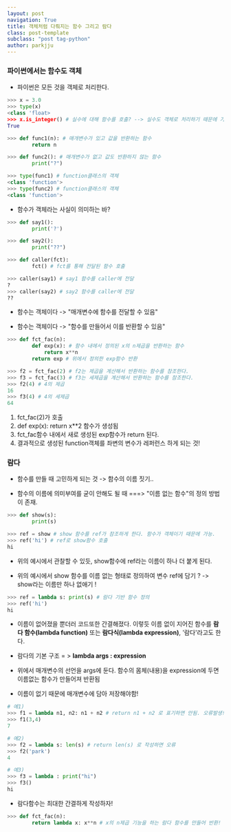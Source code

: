 ```yaml
---
layout: post
navigation: True
title: 객체처럼 다뤄지는 함수 그리고 람다
class: post-template
subclass: "post tag-python"
author: parkjju
---
```


### 파이썬에서는 함수도 객체

- 파이썬은 모든 것을 객체로 처리한다.

```python
>>> x = 3.0
>>> type(x)
<class 'float>
>>> x.is_integer() # 실수에 대해 함수를 호출? --> 실수도 객체로 처리하기 때문에 가능한 일.
True
```

```python
>>> def func1(n): # 매개변수가 있고 값을 반환하는 함수
        return n

>>> def func2(): # 매개변수가 없고 값도 반환하지 않는 함수
        print("?")

>>> type(func1) # function클래스의 객체
<class 'function'>
>>> type(func2) # function클래스의 객체
<class 'function'>
```

- 함수가 객체라는 사실이 의미하는 바?

```python
>>> def say1():
        print('?')

>>> def say2():
        print("??")

>>> def caller(fct):
        fct() # fct를 통해 전달된 함수 호출

>>> caller(say1) # say1 함수를 caller에 전달
?
>>> caller(say2) # say2 함수를 caller에 전달
??
```

- 함수는 객체이다 -> "매개변수에 함수를 전달할 수 있음"

- 함수는 객체이다 -> "함수를 만들어서 이를 반환할 수 있음"

```python
>>> def fct_fac(n):
        def exp(x): # 함수 내에서 정의된 x의 n제곱을 반환하는 함수
            return x**n
        return exp # 위에서 정의한 exp함수 반환

>>> f2 = fct_fac(2) # f2는 제곱을 계산해서 반환하는 함수를 참조한다.
>>> f3 = fct_fac(3) # f3는 세제곱을 계산해서 반환하는 함수를 참조한다.
>>> f2(4) # 4의 제곱
16
>>> f3(4) # 4의 세제곱
64
```

1. fct_fac(2)가 호출
2. def exp(x): return x\*\*2 함수가 생성됨
3. fct_fac함수 내에서 새로 생성된 exp함수가 return 된다.
4. 결과적으로 생성된 function객체를 좌변의 변수가 레퍼런스 하게 되는 것!

### 람다

- 함수를 만들 때 고민하게 되는 것 -> 함수의 이름 짓기..

- 함수의 이름에 의미부여를 굳이 안해도 될 때 ===> "이름 없는 함수"의 정의 방법이 존재.

```python
>>> def show(s):
        print(s)

>>> ref = show # show 함수를 ref가 참조하게 한다. 함수가 객체이기 때문에 가능.
>>> ref('hi') # ref로 show함수 호출
hi
```

- 위의 예시에서 관찰할 수 있듯, show함수에 ref라는 이름이 하나 더 붙게 된다.

- 위의 예시에서 show 함수를 이름 없는 형태로 정의하여 변수 ref에 담기 ? -> show라는 이름만 하나 없애기 !

```python
>>> ref = lambda s: print(s) # 람다 기반 함수 정의
>>> ref('hi')
hi
```

- 이름이 없어졌을 뿐더러 코드또한 간결해졌다. 이렇듯 이름 없이 지어진 함수를 **람다 함수(lambda function)** 또는 **람다식(lambda expression)**, '람다'라고도 한다.

- 람다의 기본 구조 = > **lambda args : expression**

- 위에서 매개변수의 선언을 args에 둔다. 함수의 몸체(내용)을 expression에 두면 이름없는 함수가 만들어져 반환됨

- 이름이 없기 때문에 매개변수에 담아 저장해야함!

```python
# 예1)
>>> f1 = lambda n1, n2: n1 + n2 # return n1 + n2 로 표기하면 안됨. 오류발생!
>>> f1(3,4)
7

# 예2)
>>> f2 = lambda s: len(s) # return len(s) 로 작성하면 오류
>>> f2('park')
4

# 예3)
>>> f3 = lambda : print("hi")
>>> f3()
hi

```

- 람다함수는 최대한 간결하게 작성하자!

```python
>>> def fct_fac(n):
        return lambda x: x**n # x의 n제곱 기능을 하는 람다 함수를 만들어 반환!
```
